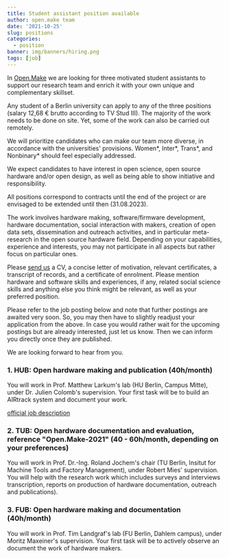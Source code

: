 ```yaml
---
title: Student assistant position available
author: open.make team
date: '2021-10-25'
slug: positions
categories:
  - position
banner: img/banners/hiring.png
tags: [job]
---
```


In [Open.Make](/blog/2021/09/27/2021-09-27-scope/) we are looking for three motivated student assistants to support our research team and enrich it with your own unique and complementary skillset.

Any student of a Berlin university can apply to any of the three positions (salary 12,68 € brutto according to TV Stud III). The majority of the work needs to be done on site. Yet, some of the work can also be carried out remotely.

We will prioritize candidates who can make our team more diverse, in accordance with the universities' provisions. 
Women*, Inter*, Trans*, and Nonbinary* should feel especially addressed.

We expect candidates to have interest in open science, open source hardware and/or open design,
as well as being able to show initiative and responsibility.

All positions correspond to contracts until the end of the project or are envisaged to be extended until then (31.08.2023).

The work involves hardware making, software/firmware development, hardware documentation, social interaction with makers, creation of open data sets, dissemination and outreach activities, and in particular meta-research in the open source hardware field. Depending on your capabilities, experience and interests, you may not participate in all aspects but rather focus on particular ones.

Please [send us](/contact/) a CV, a concise letter of motivation, relevant certificates, a transcript of records, and a certificate of enrolment. Please mention hardware and software skills and experiences, if any, related social science skills and anything else you think might be relevant, as well as your preferred position.

Please refer to the job posting below and note that further postings are awaited very soon. So, you may then have to slightly readjust your application from the above. In case you would rather wait for the upcoming postings but are already interested, just let us know. Then we can inform you directly once they are published.

We are looking forward to hear from you.


### 1. HUB: Open hardware making and publication (40h/month)

You will work in Prof. Matthew Larkum's lab (HU Berlin, Campus Mitte), under Dr. Julien Colomb's supervision. Your first task will be to build an AIRtrack system and document your work.

[official job description](https://fakultaeten.hu-berlin.de/de/lewi/fakultaet/verwal/as-shk/ifb/2112-24-21/view) 

### 2. TUB: Open hardware documentation and evaluation, reference "Open.Make-2021" (40 - 60h/month, depending on your preferences)

You will work in Prof. Dr.-Ing. Roland Jochem's chair (TU Berlin, Insitut for Machine Tools and Factory Management), under Robert Mies' supervision. You will help with the research work which includes surveys and interviews transcription, reports on production of hardware documentation, outreach and publications).


### 3. FUB: Open hardware making and documentation (40h/month)

You will work in Prof. Tim Landgraf's lab (FU Berlin, Dahlem campus), under Moritz Maxeiner's supervision. Your first task will be to actively observe an document the work of hardware makers.




